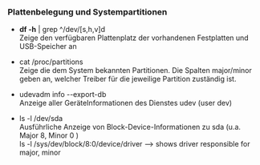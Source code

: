 ### Plattenbelegung und Systempartitionen

* **df -h** \| grep ^/dev/\[s,h,v\]d  
  Zeige den verfügbaren Plattenplatz der vorhandenen Festplatten und USB-Speicher an

* cat /proc/partitions  
  Zeige die dem System bekannten Partitionen. Die Spalten major/minor geben an, welcher Treiber für die jeweilige Partition zuständig ist.

* udevadm info --export-db  
  Anzeige aller GeräteInformationen des Dienstes udev \(user dev\)

* ls -l /dev/sda  
  Ausführliche Anzeige von Block-Device-Informationen zu sda \(u.a. Major 8, Minor 0 \)  
  ls -l /sys/dev/block/8\:0/device/driver --&gt; shows driver responsible for major, minor



